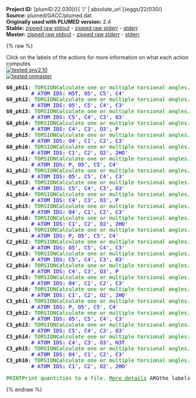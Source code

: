 **Project ID:** [plumID:22.030]({{ '/' | absolute_url }}eggs/22/030/)  
**Source:** plumed/GACC/plumed.dat  
**Originally used with PLUMED version:** 2.4  
**Stable:** [zipped raw stdout](plumed.dat.plumed.stdout.txt.zip) - [zipped raw stderr](plumed.dat.plumed.stderr.txt.zip) - [stderr](plumed.dat.plumed.stderr)  
**Master:** [zipped raw stdout](plumed.dat.plumed_master.stdout.txt.zip) - [zipped raw stderr](plumed.dat.plumed_master.stderr.txt.zip) - [stderr](plumed.dat.plumed_master.stderr)  

{% raw %}
<div class="plumedpreheader">
<div class="headerInfo" id="value_details_data/plumed/GACC/plumed.dat"> Click on the labels of the actions for more information on what each action computes </div>
<div class="containerBadge">
<div class="headerBadge"><a href="plumed.dat.plumed.stderr"><img src="https://img.shields.io/badge/v2.10-passing-green.svg" alt="tested onv2.10" /></a></div>
<div class="headerBadge"><a href="plumed.dat.plumed_master.stderr"><img src="https://img.shields.io/badge/master-passing-green.svg" alt="tested onmaster" /></a></div>
</div>
</div>
<pre class="plumedlisting">
<b name="data/plumed/GACC/plumed.datG0_phi1" onclick='showPath("data/plumed/GACC/plumed.dat","data/plumed/GACC/plumed.datG0_phi1","data/plumed/GACC/plumed.datG0_phi1","brown")'>G0_phi1</b>: <span class="plumedtooltip" style="color:green">TORSION<span class="right">Calculate one or multiple torsional angles. <a href="https://www.plumed.org/doc-master/user-doc/html/TORSION" style="color:green">More details</a><i></i></span></span> <span class="plumedtooltip">ATOMS<span class="right">the four atoms involved in the torsional angle<i></i></span></span>=2,1,3,6
        <span style="color:blue" class="comment"># ATOM IDS: H5T, O5&#x27;, C5&#x27;, C4&#x27; </span>
<span style="display:none;" id="data/plumed/GACC/plumed.datG0_phi1">The TORSION action with label <b>G0_phi1</b> calculates the following quantities:<table  align="center" frame="void" width="95%" cellpadding="5%"><tr><td width="5%"><b> Quantity </b>  </td><td><b> Description </b> </td></tr><tr><td width="5%">G0_phi1.value</td><td>the TORSION involving these atoms</td></tr></table></span><b name="data/plumed/GACC/plumed.datG0_phi2" onclick='showPath("data/plumed/GACC/plumed.dat","data/plumed/GACC/plumed.datG0_phi2","data/plumed/GACC/plumed.datG0_phi2","brown")'>G0_phi2</b>: <span class="plumedtooltip" style="color:green">TORSION<span class="right">Calculate one or multiple torsional angles. <a href="https://www.plumed.org/doc-master/user-doc/html/TORSION" style="color:green">More details</a><i></i></span></span> <span class="plumedtooltip">ATOMS<span class="right">the four atoms involved in the torsional angle<i></i></span></span>=1,3,6,26
        <span style="color:blue" class="comment"># ATOM IDS: O5&#x27;, C5&#x27;, C4&#x27;, C3&#x27; </span>
<span style="display:none;" id="data/plumed/GACC/plumed.datG0_phi2">The TORSION action with label <b>G0_phi2</b> calculates the following quantities:<table  align="center" frame="void" width="95%" cellpadding="5%"><tr><td width="5%"><b> Quantity </b>  </td><td><b> Description </b> </td></tr><tr><td width="5%">G0_phi2.value</td><td>the TORSION involving these atoms</td></tr></table></span><b name="data/plumed/GACC/plumed.datG0_phi3" onclick='showPath("data/plumed/GACC/plumed.dat","data/plumed/GACC/plumed.datG0_phi3","data/plumed/GACC/plumed.datG0_phi3","brown")'>G0_phi3</b>: <span class="plumedtooltip" style="color:green">TORSION<span class="right">Calculate one or multiple torsional angles. <a href="https://www.plumed.org/doc-master/user-doc/html/TORSION" style="color:green">More details</a><i></i></span></span> <span class="plumedtooltip">ATOMS<span class="right">the four atoms involved in the torsional angle<i></i></span></span>=3,6,26,32
        <span style="color:blue" class="comment"># ATOM IDS: C5&#x27;, C4&#x27;, C3&#x27;, O3&#x27; </span>
<span style="display:none;" id="data/plumed/GACC/plumed.datG0_phi3">The TORSION action with label <b>G0_phi3</b> calculates the following quantities:<table  align="center" frame="void" width="95%" cellpadding="5%"><tr><td width="5%"><b> Quantity </b>  </td><td><b> Description </b> </td></tr><tr><td width="5%">G0_phi3.value</td><td>the TORSION involving these atoms</td></tr></table></span><b name="data/plumed/GACC/plumed.datG0_phi4" onclick='showPath("data/plumed/GACC/plumed.dat","data/plumed/GACC/plumed.datG0_phi4","data/plumed/GACC/plumed.datG0_phi4","brown")'>G0_phi4</b>: <span class="plumedtooltip" style="color:green">TORSION<span class="right">Calculate one or multiple torsional angles. <a href="https://www.plumed.org/doc-master/user-doc/html/TORSION" style="color:green">More details</a><i></i></span></span> <span class="plumedtooltip">ATOMS<span class="right">the four atoms involved in the torsional angle<i></i></span></span>=6,26,32,33
        <span style="color:blue" class="comment"># ATOM IDS: C4&#x27;, C3&#x27;, O3&#x27;, P </span>
<span style="display:none;" id="data/plumed/GACC/plumed.datG0_phi4">The TORSION action with label <b>G0_phi4</b> calculates the following quantities:<table  align="center" frame="void" width="95%" cellpadding="5%"><tr><td width="5%"><b> Quantity </b>  </td><td><b> Description </b> </td></tr><tr><td width="5%">G0_phi4.value</td><td>the TORSION involving these atoms</td></tr></table></span><b name="data/plumed/GACC/plumed.datG0_phi5" onclick='showPath("data/plumed/GACC/plumed.dat","data/plumed/GACC/plumed.datG0_phi5","data/plumed/GACC/plumed.datG0_phi5","brown")'>G0_phi5</b>: <span class="plumedtooltip" style="color:green">TORSION<span class="right">Calculate one or multiple torsional angles. <a href="https://www.plumed.org/doc-master/user-doc/html/TORSION" style="color:green">More details</a><i></i></span></span> <span class="plumedtooltip">ATOMS<span class="right">the four atoms involved in the torsional angle<i></i></span></span>=8,9,28,26
        <span style="color:blue" class="comment"># ATOM IDS: O4&#x27;, C1&#x27;, C2&#x27;, C3&#x27; </span>
<span style="display:none;" id="data/plumed/GACC/plumed.datG0_phi5">The TORSION action with label <b>G0_phi5</b> calculates the following quantities:<table  align="center" frame="void" width="95%" cellpadding="5%"><tr><td width="5%"><b> Quantity </b>  </td><td><b> Description </b> </td></tr><tr><td width="5%">G0_phi5.value</td><td>the TORSION involving these atoms</td></tr></table></span><b name="data/plumed/GACC/plumed.datG0_phi6" onclick='showPath("data/plumed/GACC/plumed.dat","data/plumed/GACC/plumed.datG0_phi6","data/plumed/GACC/plumed.datG0_phi6","brown")'>G0_phi6</b>: <span class="plumedtooltip" style="color:green">TORSION<span class="right">Calculate one or multiple torsional angles. <a href="https://www.plumed.org/doc-master/user-doc/html/TORSION" style="color:green">More details</a><i></i></span></span> <span class="plumedtooltip">ATOMS<span class="right">the four atoms involved in the torsional angle<i></i></span></span>=9,28,30,31
        <span style="color:blue" class="comment"># ATOM IDS: C1&#x27;, C2&#x27;, O2&#x27;, 2HO&#x27; </span>
<span style="display:none;" id="data/plumed/GACC/plumed.datG0_phi6">The TORSION action with label <b>G0_phi6</b> calculates the following quantities:<table  align="center" frame="void" width="95%" cellpadding="5%"><tr><td width="5%"><b> Quantity </b>  </td><td><b> Description </b> </td></tr><tr><td width="5%">G0_phi6.value</td><td>the TORSION involving these atoms</td></tr></table></span><b name="data/plumed/GACC/plumed.datA1_phi1" onclick='showPath("data/plumed/GACC/plumed.dat","data/plumed/GACC/plumed.datA1_phi1","data/plumed/GACC/plumed.datA1_phi1","brown")'>A1_phi1</b>: <span class="plumedtooltip" style="color:green">TORSION<span class="right">Calculate one or multiple torsional angles. <a href="https://www.plumed.org/doc-master/user-doc/html/TORSION" style="color:green">More details</a><i></i></span></span> <span class="plumedtooltip">ATOMS<span class="right">the four atoms involved in the torsional angle<i></i></span></span>=33,36,37,40
        <span style="color:blue" class="comment"># ATOM IDS: P, O5&#x27;, C5&#x27;, C4&#x27; </span>
<span style="display:none;" id="data/plumed/GACC/plumed.datA1_phi1">The TORSION action with label <b>A1_phi1</b> calculates the following quantities:<table  align="center" frame="void" width="95%" cellpadding="5%"><tr><td width="5%"><b> Quantity </b>  </td><td><b> Description </b> </td></tr><tr><td width="5%">A1_phi1.value</td><td>the TORSION involving these atoms</td></tr></table></span><b name="data/plumed/GACC/plumed.datA1_phi2" onclick='showPath("data/plumed/GACC/plumed.dat","data/plumed/GACC/plumed.datA1_phi2","data/plumed/GACC/plumed.datA1_phi2","brown")'>A1_phi2</b>: <span class="plumedtooltip" style="color:green">TORSION<span class="right">Calculate one or multiple torsional angles. <a href="https://www.plumed.org/doc-master/user-doc/html/TORSION" style="color:green">More details</a><i></i></span></span> <span class="plumedtooltip">ATOMS<span class="right">the four atoms involved in the torsional angle<i></i></span></span>=36,37,40,59
        <span style="color:blue" class="comment"># ATOM IDS: O5&#x27;, C5&#x27;, C4&#x27;, C3&#x27; </span>
<span style="display:none;" id="data/plumed/GACC/plumed.datA1_phi2">The TORSION action with label <b>A1_phi2</b> calculates the following quantities:<table  align="center" frame="void" width="95%" cellpadding="5%"><tr><td width="5%"><b> Quantity </b>  </td><td><b> Description </b> </td></tr><tr><td width="5%">A1_phi2.value</td><td>the TORSION involving these atoms</td></tr></table></span><b name="data/plumed/GACC/plumed.datA1_phi3" onclick='showPath("data/plumed/GACC/plumed.dat","data/plumed/GACC/plumed.datA1_phi3","data/plumed/GACC/plumed.datA1_phi3","brown")'>A1_phi3</b>: <span class="plumedtooltip" style="color:green">TORSION<span class="right">Calculate one or multiple torsional angles. <a href="https://www.plumed.org/doc-master/user-doc/html/TORSION" style="color:green">More details</a><i></i></span></span> <span class="plumedtooltip">ATOMS<span class="right">the four atoms involved in the torsional angle<i></i></span></span>=37,40,59,65
        <span style="color:blue" class="comment"># ATOM IDS: C5&#x27;, C4&#x27;, C3&#x27;, O3&#x27; </span>
<span style="display:none;" id="data/plumed/GACC/plumed.datA1_phi3">The TORSION action with label <b>A1_phi3</b> calculates the following quantities:<table  align="center" frame="void" width="95%" cellpadding="5%"><tr><td width="5%"><b> Quantity </b>  </td><td><b> Description </b> </td></tr><tr><td width="5%">A1_phi3.value</td><td>the TORSION involving these atoms</td></tr></table></span><b name="data/plumed/GACC/plumed.datA1_phi4" onclick='showPath("data/plumed/GACC/plumed.dat","data/plumed/GACC/plumed.datA1_phi4","data/plumed/GACC/plumed.datA1_phi4","brown")'>A1_phi4</b>: <span class="plumedtooltip" style="color:green">TORSION<span class="right">Calculate one or multiple torsional angles. <a href="https://www.plumed.org/doc-master/user-doc/html/TORSION" style="color:green">More details</a><i></i></span></span> <span class="plumedtooltip">ATOMS<span class="right">the four atoms involved in the torsional angle<i></i></span></span>=40,59,65,66
        <span style="color:blue" class="comment"># ATOM IDS: C4&#x27;, C3&#x27;, O3&#x27;, P </span>
<span style="display:none;" id="data/plumed/GACC/plumed.datA1_phi4">The TORSION action with label <b>A1_phi4</b> calculates the following quantities:<table  align="center" frame="void" width="95%" cellpadding="5%"><tr><td width="5%"><b> Quantity </b>  </td><td><b> Description </b> </td></tr><tr><td width="5%">A1_phi4.value</td><td>the TORSION involving these atoms</td></tr></table></span><b name="data/plumed/GACC/plumed.datA1_phi5" onclick='showPath("data/plumed/GACC/plumed.dat","data/plumed/GACC/plumed.datA1_phi5","data/plumed/GACC/plumed.datA1_phi5","brown")'>A1_phi5</b>: <span class="plumedtooltip" style="color:green">TORSION<span class="right">Calculate one or multiple torsional angles. <a href="https://www.plumed.org/doc-master/user-doc/html/TORSION" style="color:green">More details</a><i></i></span></span> <span class="plumedtooltip">ATOMS<span class="right">the four atoms involved in the torsional angle<i></i></span></span>=42,43,61,59
        <span style="color:blue" class="comment"># ATOM IDS: O4&#x27;, C1&#x27;, C2&#x27;, C3&#x27; </span>
<span style="display:none;" id="data/plumed/GACC/plumed.datA1_phi5">The TORSION action with label <b>A1_phi5</b> calculates the following quantities:<table  align="center" frame="void" width="95%" cellpadding="5%"><tr><td width="5%"><b> Quantity </b>  </td><td><b> Description </b> </td></tr><tr><td width="5%">A1_phi5.value</td><td>the TORSION involving these atoms</td></tr></table></span><b name="data/plumed/GACC/plumed.datA1_phi6" onclick='showPath("data/plumed/GACC/plumed.dat","data/plumed/GACC/plumed.datA1_phi6","data/plumed/GACC/plumed.datA1_phi6","brown")'>A1_phi6</b>: <span class="plumedtooltip" style="color:green">TORSION<span class="right">Calculate one or multiple torsional angles. <a href="https://www.plumed.org/doc-master/user-doc/html/TORSION" style="color:green">More details</a><i></i></span></span> <span class="plumedtooltip">ATOMS<span class="right">the four atoms involved in the torsional angle<i></i></span></span>=43,61,63,64
        <span style="color:blue" class="comment"># ATOM IDS: C1&#x27;, C2&#x27;, O2&#x27;, 2HO&#x27; </span>
<span style="display:none;" id="data/plumed/GACC/plumed.datA1_phi6">The TORSION action with label <b>A1_phi6</b> calculates the following quantities:<table  align="center" frame="void" width="95%" cellpadding="5%"><tr><td width="5%"><b> Quantity </b>  </td><td><b> Description </b> </td></tr><tr><td width="5%">A1_phi6.value</td><td>the TORSION involving these atoms</td></tr></table></span><b name="data/plumed/GACC/plumed.datC2_phi1" onclick='showPath("data/plumed/GACC/plumed.dat","data/plumed/GACC/plumed.datC2_phi1","data/plumed/GACC/plumed.datC2_phi1","brown")'>C2_phi1</b>: <span class="plumedtooltip" style="color:green">TORSION<span class="right">Calculate one or multiple torsional angles. <a href="https://www.plumed.org/doc-master/user-doc/html/TORSION" style="color:green">More details</a><i></i></span></span> <span class="plumedtooltip">ATOMS<span class="right">the four atoms involved in the torsional angle<i></i></span></span>=66,69,70,73
        <span style="color:blue" class="comment"># ATOM IDS: P, O5&#x27;, C5&#x27;, C4&#x27; </span>
<span style="display:none;" id="data/plumed/GACC/plumed.datC2_phi1">The TORSION action with label <b>C2_phi1</b> calculates the following quantities:<table  align="center" frame="void" width="95%" cellpadding="5%"><tr><td width="5%"><b> Quantity </b>  </td><td><b> Description </b> </td></tr><tr><td width="5%">C2_phi1.value</td><td>the TORSION involving these atoms</td></tr></table></span><b name="data/plumed/GACC/plumed.datC2_phi2" onclick='showPath("data/plumed/GACC/plumed.dat","data/plumed/GACC/plumed.datC2_phi2","data/plumed/GACC/plumed.datC2_phi2","brown")'>C2_phi2</b>: <span class="plumedtooltip" style="color:green">TORSION<span class="right">Calculate one or multiple torsional angles. <a href="https://www.plumed.org/doc-master/user-doc/html/TORSION" style="color:green">More details</a><i></i></span></span> <span class="plumedtooltip">ATOMS<span class="right">the four atoms involved in the torsional angle<i></i></span></span>=69,70,73,90
        <span style="color:blue" class="comment"># ATOM IDS: O5&#x27;, C5&#x27;, C4&#x27;, C3&#x27; </span>
<span style="display:none;" id="data/plumed/GACC/plumed.datC2_phi2">The TORSION action with label <b>C2_phi2</b> calculates the following quantities:<table  align="center" frame="void" width="95%" cellpadding="5%"><tr><td width="5%"><b> Quantity </b>  </td><td><b> Description </b> </td></tr><tr><td width="5%">C2_phi2.value</td><td>the TORSION involving these atoms</td></tr></table></span><b name="data/plumed/GACC/plumed.datC2_phi3" onclick='showPath("data/plumed/GACC/plumed.dat","data/plumed/GACC/plumed.datC2_phi3","data/plumed/GACC/plumed.datC2_phi3","brown")'>C2_phi3</b>: <span class="plumedtooltip" style="color:green">TORSION<span class="right">Calculate one or multiple torsional angles. <a href="https://www.plumed.org/doc-master/user-doc/html/TORSION" style="color:green">More details</a><i></i></span></span> <span class="plumedtooltip">ATOMS<span class="right">the four atoms involved in the torsional angle<i></i></span></span>=70,73,90,96
        <span style="color:blue" class="comment"># ATOM IDS: C5&#x27;, C4&#x27;, C3&#x27;, O3&#x27; </span>
<span style="display:none;" id="data/plumed/GACC/plumed.datC2_phi3">The TORSION action with label <b>C2_phi3</b> calculates the following quantities:<table  align="center" frame="void" width="95%" cellpadding="5%"><tr><td width="5%"><b> Quantity </b>  </td><td><b> Description </b> </td></tr><tr><td width="5%">C2_phi3.value</td><td>the TORSION involving these atoms</td></tr></table></span><b name="data/plumed/GACC/plumed.datC2_phi4" onclick='showPath("data/plumed/GACC/plumed.dat","data/plumed/GACC/plumed.datC2_phi4","data/plumed/GACC/plumed.datC2_phi4","brown")'>C2_phi4</b>: <span class="plumedtooltip" style="color:green">TORSION<span class="right">Calculate one or multiple torsional angles. <a href="https://www.plumed.org/doc-master/user-doc/html/TORSION" style="color:green">More details</a><i></i></span></span> <span class="plumedtooltip">ATOMS<span class="right">the four atoms involved in the torsional angle<i></i></span></span>=73,90,96,97
        <span style="color:blue" class="comment"># ATOM IDS: C4&#x27;, C3&#x27;, O3&#x27;, P </span>
<span style="display:none;" id="data/plumed/GACC/plumed.datC2_phi4">The TORSION action with label <b>C2_phi4</b> calculates the following quantities:<table  align="center" frame="void" width="95%" cellpadding="5%"><tr><td width="5%"><b> Quantity </b>  </td><td><b> Description </b> </td></tr><tr><td width="5%">C2_phi4.value</td><td>the TORSION involving these atoms</td></tr></table></span><b name="data/plumed/GACC/plumed.datC2_phi5" onclick='showPath("data/plumed/GACC/plumed.dat","data/plumed/GACC/plumed.datC2_phi5","data/plumed/GACC/plumed.datC2_phi5","brown")'>C2_phi5</b>: <span class="plumedtooltip" style="color:green">TORSION<span class="right">Calculate one or multiple torsional angles. <a href="https://www.plumed.org/doc-master/user-doc/html/TORSION" style="color:green">More details</a><i></i></span></span> <span class="plumedtooltip">ATOMS<span class="right">the four atoms involved in the torsional angle<i></i></span></span>=75,76,92,90
        <span style="color:blue" class="comment"># ATOM IDS: O4&#x27;, C1&#x27;, C2&#x27;, C3&#x27; </span>
<span style="display:none;" id="data/plumed/GACC/plumed.datC2_phi5">The TORSION action with label <b>C2_phi5</b> calculates the following quantities:<table  align="center" frame="void" width="95%" cellpadding="5%"><tr><td width="5%"><b> Quantity </b>  </td><td><b> Description </b> </td></tr><tr><td width="5%">C2_phi5.value</td><td>the TORSION involving these atoms</td></tr></table></span><b name="data/plumed/GACC/plumed.datC2_phi6" onclick='showPath("data/plumed/GACC/plumed.dat","data/plumed/GACC/plumed.datC2_phi6","data/plumed/GACC/plumed.datC2_phi6","brown")'>C2_phi6</b>: <span class="plumedtooltip" style="color:green">TORSION<span class="right">Calculate one or multiple torsional angles. <a href="https://www.plumed.org/doc-master/user-doc/html/TORSION" style="color:green">More details</a><i></i></span></span> <span class="plumedtooltip">ATOMS<span class="right">the four atoms involved in the torsional angle<i></i></span></span>=76,92,94,95
        <span style="color:blue" class="comment"># ATOM IDS: C1&#x27;, C2&#x27;, O2&#x27;, 2HO&#x27; </span>
<span style="display:none;" id="data/plumed/GACC/plumed.datC2_phi6">The TORSION action with label <b>C2_phi6</b> calculates the following quantities:<table  align="center" frame="void" width="95%" cellpadding="5%"><tr><td width="5%"><b> Quantity </b>  </td><td><b> Description </b> </td></tr><tr><td width="5%">C2_phi6.value</td><td>the TORSION involving these atoms</td></tr></table></span><b name="data/plumed/GACC/plumed.datC3_phi1" onclick='showPath("data/plumed/GACC/plumed.dat","data/plumed/GACC/plumed.datC3_phi1","data/plumed/GACC/plumed.datC3_phi1","brown")'>C3_phi1</b>: <span class="plumedtooltip" style="color:green">TORSION<span class="right">Calculate one or multiple torsional angles. <a href="https://www.plumed.org/doc-master/user-doc/html/TORSION" style="color:green">More details</a><i></i></span></span> <span class="plumedtooltip">ATOMS<span class="right">the four atoms involved in the torsional angle<i></i></span></span>=97,100,101,104
        <span style="color:blue" class="comment"># ATOM IDS: P, O5&#x27;, C5&#x27;, C4&#x27; </span>
<span style="display:none;" id="data/plumed/GACC/plumed.datC3_phi1">The TORSION action with label <b>C3_phi1</b> calculates the following quantities:<table  align="center" frame="void" width="95%" cellpadding="5%"><tr><td width="5%"><b> Quantity </b>  </td><td><b> Description </b> </td></tr><tr><td width="5%">C3_phi1.value</td><td>the TORSION involving these atoms</td></tr></table></span><b name="data/plumed/GACC/plumed.datC3_phi2" onclick='showPath("data/plumed/GACC/plumed.dat","data/plumed/GACC/plumed.datC3_phi2","data/plumed/GACC/plumed.datC3_phi2","brown")'>C3_phi2</b>: <span class="plumedtooltip" style="color:green">TORSION<span class="right">Calculate one or multiple torsional angles. <a href="https://www.plumed.org/doc-master/user-doc/html/TORSION" style="color:green">More details</a><i></i></span></span> <span class="plumedtooltip">ATOMS<span class="right">the four atoms involved in the torsional angle<i></i></span></span>=100,101,104,121
        <span style="color:blue" class="comment"># ATOM IDS: O5&#x27;, C5&#x27;, C4&#x27;, C3&#x27; </span>
<span style="display:none;" id="data/plumed/GACC/plumed.datC3_phi2">The TORSION action with label <b>C3_phi2</b> calculates the following quantities:<table  align="center" frame="void" width="95%" cellpadding="5%"><tr><td width="5%"><b> Quantity </b>  </td><td><b> Description </b> </td></tr><tr><td width="5%">C3_phi2.value</td><td>the TORSION involving these atoms</td></tr></table></span><b name="data/plumed/GACC/plumed.datC3_phi3" onclick='showPath("data/plumed/GACC/plumed.dat","data/plumed/GACC/plumed.datC3_phi3","data/plumed/GACC/plumed.datC3_phi3","brown")'>C3_phi3</b>: <span class="plumedtooltip" style="color:green">TORSION<span class="right">Calculate one or multiple torsional angles. <a href="https://www.plumed.org/doc-master/user-doc/html/TORSION" style="color:green">More details</a><i></i></span></span> <span class="plumedtooltip">ATOMS<span class="right">the four atoms involved in the torsional angle<i></i></span></span>=101,104,121,127
        <span style="color:blue" class="comment"># ATOM IDS: C5&#x27;, C4&#x27;, C3&#x27;, O3&#x27; </span>
<span style="display:none;" id="data/plumed/GACC/plumed.datC3_phi3">The TORSION action with label <b>C3_phi3</b> calculates the following quantities:<table  align="center" frame="void" width="95%" cellpadding="5%"><tr><td width="5%"><b> Quantity </b>  </td><td><b> Description </b> </td></tr><tr><td width="5%">C3_phi3.value</td><td>the TORSION involving these atoms</td></tr></table></span><b name="data/plumed/GACC/plumed.datC3_phi4" onclick='showPath("data/plumed/GACC/plumed.dat","data/plumed/GACC/plumed.datC3_phi4","data/plumed/GACC/plumed.datC3_phi4","brown")'>C3_phi4</b>: <span class="plumedtooltip" style="color:green">TORSION<span class="right">Calculate one or multiple torsional angles. <a href="https://www.plumed.org/doc-master/user-doc/html/TORSION" style="color:green">More details</a><i></i></span></span> <span class="plumedtooltip">ATOMS<span class="right">the four atoms involved in the torsional angle<i></i></span></span>=104,121,127,128
        <span style="color:blue" class="comment"># ATOM IDS: C4&#x27;, C3&#x27;, O3&#x27;, H3T </span>
<span style="display:none;" id="data/plumed/GACC/plumed.datC3_phi4">The TORSION action with label <b>C3_phi4</b> calculates the following quantities:<table  align="center" frame="void" width="95%" cellpadding="5%"><tr><td width="5%"><b> Quantity </b>  </td><td><b> Description </b> </td></tr><tr><td width="5%">C3_phi4.value</td><td>the TORSION involving these atoms</td></tr></table></span><b name="data/plumed/GACC/plumed.datC3_phi5" onclick='showPath("data/plumed/GACC/plumed.dat","data/plumed/GACC/plumed.datC3_phi5","data/plumed/GACC/plumed.datC3_phi5","brown")'>C3_phi5</b>: <span class="plumedtooltip" style="color:green">TORSION<span class="right">Calculate one or multiple torsional angles. <a href="https://www.plumed.org/doc-master/user-doc/html/TORSION" style="color:green">More details</a><i></i></span></span> <span class="plumedtooltip">ATOMS<span class="right">the four atoms involved in the torsional angle<i></i></span></span>=106,107,123,121
        <span style="color:blue" class="comment"># ATOM IDS: O4&#x27;, C1&#x27;, C2&#x27;, C3&#x27; </span>
<span style="display:none;" id="data/plumed/GACC/plumed.datC3_phi5">The TORSION action with label <b>C3_phi5</b> calculates the following quantities:<table  align="center" frame="void" width="95%" cellpadding="5%"><tr><td width="5%"><b> Quantity </b>  </td><td><b> Description </b> </td></tr><tr><td width="5%">C3_phi5.value</td><td>the TORSION involving these atoms</td></tr></table></span><b name="data/plumed/GACC/plumed.datC3_phi6" onclick='showPath("data/plumed/GACC/plumed.dat","data/plumed/GACC/plumed.datC3_phi6","data/plumed/GACC/plumed.datC3_phi6","brown")'>C3_phi6</b>: <span class="plumedtooltip" style="color:green">TORSION<span class="right">Calculate one or multiple torsional angles. <a href="https://www.plumed.org/doc-master/user-doc/html/TORSION" style="color:green">More details</a><i></i></span></span> <span class="plumedtooltip">ATOMS<span class="right">the four atoms involved in the torsional angle<i></i></span></span>=107,123,125,126
        <span style="color:blue" class="comment"># ATOM IDS: C1&#x27;, C2&#x27;, O2&#x27;, 2HO&#x27; </span>
<br/><span style="display:none;" id="data/plumed/GACC/plumed.datC3_phi6">The TORSION action with label <b>C3_phi6</b> calculates the following quantities:<table  align="center" frame="void" width="95%" cellpadding="5%"><tr><td width="5%"><b> Quantity </b>  </td><td><b> Description </b> </td></tr><tr><td width="5%">C3_phi6.value</td><td>the TORSION involving these atoms</td></tr></table></span><span class="plumedtooltip" style="color:green">PRINT<span class="right">Print quantities to a file. <a href="https://www.plumed.org/doc-master/user-doc/html/PRINT" style="color:green">More details</a><i></i></span></span> <span class="plumedtooltip">ARG<span class="right">the labels of the values that you would like to print to the file<i></i></span></span>=* <span class="plumedtooltip">STRIDE<span class="right"> the frequency with which the quantities of interest should be output<i></i></span></span>=1 <span class="plumedtooltip">FILE<span class="right">the name of the file on which to output these quantities<i></i></span></span>=angles
</pre>
{% endraw %}
